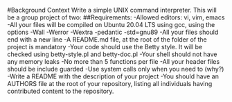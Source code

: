#Background Context
Write a simple UNIX command interpreter.
This will be a group project of two:
##Requirements:
-Allowed editors: vi, vim, emacs
-All your files will be compiled on Ubuntu 20.04 LTS using gcc, using the options -Wall -Werror -Wextra -pedantic -std=gnu89
-All your files should end with a new line
-A README.md file, at the root of the folder of the project is mandatory
-Your code should use the Betty style. It will be checked using betty-style.pl and betty-doc.pl
-Your shell should not have any memory leaks
-No more than 5 functions per file
-All your header files should be include guarded
-Use system calls only when you need to (why?)
-Write a README with the description of your project
-You should have an AUTHORS file at the root of your repository, listing all individuals having contributed content to the repository. 


